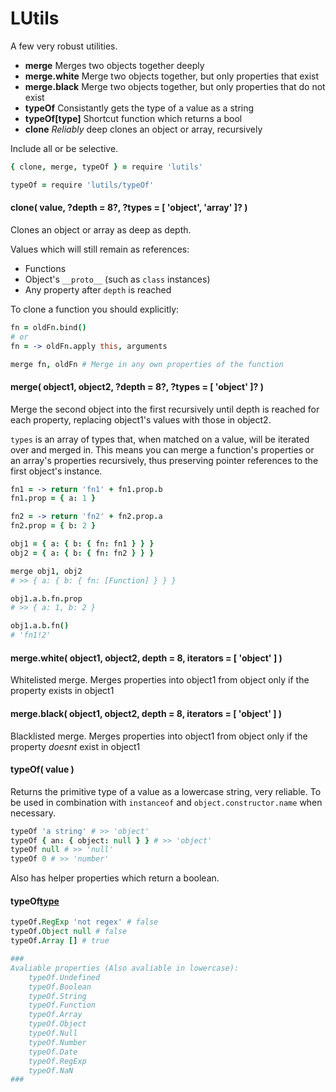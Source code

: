 # LUtils
A few very robust utilities.

- **merge** Merges two objects together deeply
- **merge.white** Merge two objects together, but only properties that exist
- **merge.black** Merge two objects together, but only properties that do not exist
- **typeOf** Consistantly gets the type of a value as a string
- **typeOf[type]** Shortcut function which returns a bool
- **clone** *Reliably* deep clones an object or array, recursively


Include all or be selective.
```coffee
{ clone, merge, typeOf } = require 'lutils'

typeOf = require 'lutils/typeOf'
```


#### clone( value, ?depth = 8?, ?types = [ 'object', 'array' ]? )
Clones an object or array as deep as depth.

Values which will still remain as references:
- Functions
- Object's `__proto__` (such as `class` instances)
- Any property after `depth` is reached

To clone a function you should explicitly:
```coffee
fn = oldFn.bind()
# or
fn = -> oldFn.apply this, arguments

merge fn, oldFn # Merge in any own properties of the function
```

#### merge( object1, object2, ?depth = 8?, ?types = [ 'object' ]? )
Merge the second object into the first recursively until depth is reached for each property, replacing object1's values with those in object2.

`types` is an array of types that, when matched on a value, will be iterated over and merged in. This means you can merge a function's properties or an array's properties recursively, thus preserving pointer references to the first object's instance.

```coffee
fn1 = -> return 'fn1' + fn1.prop.b
fn1.prop = { a: 1 }

fn2 = -> return 'fn2' + fn2.prop.a
fn2.prop = { b: 2 }

obj1 = { a: { b: { fn: fn1 } } }
obj2 = { a: { b: { fn: fn2 } } }

merge obj1, obj2
# >> { a: { b: { fn: [Function] } } }

obj1.a.b.fn.prop
# >> { a: 1, b: 2 }

obj1.a.b.fn()
# 'fn1!2'
```

#### merge.white( object1, object2, depth = 8, iterators = [ 'object' ] )
Whitelisted merge.
Merges properties into object1 from object only if the property exists in object1

#### merge.black( object1, object2, depth = 8, iterators = [ 'object' ] )
Blacklisted merge.
Merges properties into object1 from object only if the property *doesnt* exist in object1

#### typeOf( value )
Returns the primitive type of a value as a lowercase string, very reliable.
To be used in combination with `instanceof` and `object.constructor.name` when necessary.

```coffee
typeOf 'a string' # >> 'object'
typeOf { an: { object: null } } # >> 'object'
typeOf null # >> 'null'
typeOf 0 # >> 'number'
```

Also has helper properties which return a boolean.

#### typeOf[type]( value )

```coffee
typeOf.RegExp 'not regex' # false
typeOf.Object null # false
typeOf.Array [] # true

###
Avaliable properties (Also avaliable in lowercase):
	typeOf.Undefined
	typeOf.Boolean
	typeOf.String
	typeOf.Function
	typeOf.Array
	typeOf.Object
	typeOf.Null
	typeOf.Number
	typeOf.Date
	typeOf.RegExp
	typeOf.NaN
###
```
